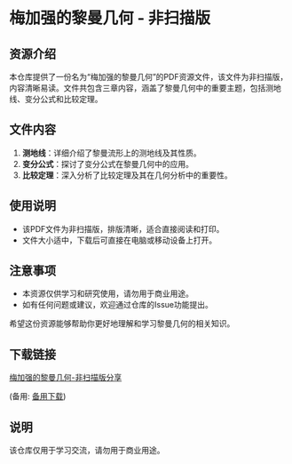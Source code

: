 # 梅加强的黎曼几何 - 非扫描版

## 资源介绍

本仓库提供了一份名为“梅加强的黎曼几何”的PDF资源文件，该文件为非扫描版，内容清晰易读。文件共包含三章内容，涵盖了黎曼几何中的重要主题，包括测地线、变分公式和比较定理。

## 文件内容

1. **测地线**：详细介绍了黎曼流形上的测地线及其性质。
2. **变分公式**：探讨了变分公式在黎曼几何中的应用。
3. **比较定理**：深入分析了比较定理及其在几何分析中的重要性。

## 使用说明

- 该PDF文件为非扫描版，排版清晰，适合直接阅读和打印。
- 文件大小适中，下载后可直接在电脑或移动设备上打开。

## 注意事项

- 本资源仅供学习和研究使用，请勿用于商业用途。
- 如有任何问题或建议，欢迎通过仓库的Issue功能提出。

希望这份资源能够帮助你更好地理解和学习黎曼几何的相关知识。

## 下载链接
[梅加强的黎曼几何-非扫描版分享](https://pan.quark.cn/s/826fcd4dc02b) 

(备用: [备用下载](https://pan.baidu.com/s/1PSJ2xyt8Hx3IkQNPkIJ5eA?pwd=1234))

## 说明

该仓库仅用于学习交流，请勿用于商业用途。
